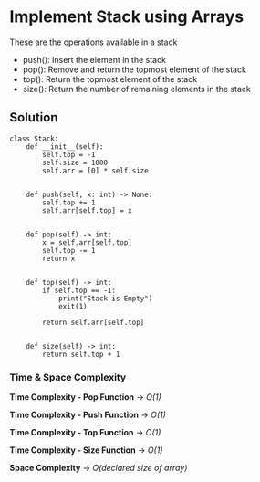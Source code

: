 # Implement Stack using Arrays

These are the operations available in a stack

- push(): Insert the element in the stack
- pop(): Remove and return the topmost element of the stack
- top(): Return the topmost element of the stack
- size(): Return the number of remaining elements in the stack

## Solution

```
class Stack:
    def __init__(self):
        self.top = -1
        self.size = 1000
        self.arr = [0] * self.size


    def push(self, x: int) -> None:
        self.top += 1
        self.arr[self.top] = x


    def pop(self) -> int:
        x = self.arr[self.top]
        self.top -= 1
        return x


    def top(self) -> int:
        if self.top == -1:
            print("Stack is Empty")
            exit(1)

        return self.arr[self.top]


    def size(self) -> int:
        return self.top + 1

```

### Time & Space Complexity

**Time Complexity - Pop Function** -> _O(1)_

**Time Complexity - Push Function** -> _O(1)_

**Time Complexity - Top Function** -> _O(1)_

**Time Complexity - Size Function** -> _O(1)_

**Space Complexity** -> _O(declared size of array)_
